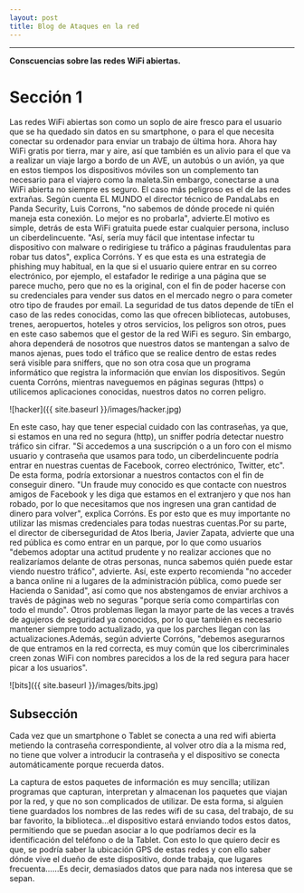 ```yaml
---
layout: post
title: Blog de Ataques en la red
---
```

---
**Conscuencias sobre las redes WiFi abiertas.**

# Sección 1
Las redes WiFi abiertas son como un soplo de aire fresco para el usuario que se ha quedado
sin datos en su smartphone, o para el que necesita conectar su ordenador para enviar un trabajo de última
hora. Ahora hay WiFi gratis por tierra, mar y aire, así que también es un alivio para el que va a realizar
un viaje largo a bordo de un AVE, un autobús o un avión, ya que en estos tiempos los dispositivos móviles son
un complemento tan necesario para el viajero como la maleta.Sin embargo, conectarse a una WiFi abierta no siempre
es seguro. El caso más peligroso es el de las redes extrañas. Según cuenta EL MUNDO el director técnico de
PandaLabs en Panda Security, Luis Corrons, "no sabemos de dónde procede ni quién maneja esta conexión.
Lo mejor es no probarla", advierte.El motivo es simple, detrás de esta WiFi gratuita puede estar cualquier persona,
incluso un ciberdelincuente. "Así, sería muy fácil que intentase infectar tu dispositivo con malware o redirigiese
tu tráfico a páginas fraudulentas para robar tus datos", explica Corróns. Y es que esta es una estrategia de phishing
muy habitual, en la que si el usuario quiere entrar en su correo electrónico, por ejemplo, el estafador le redirige
a una página que se parece mucho, pero que no es la original, con el fin de poder hacerse con su credenciales para
vender sus datos en el mercado negro o para cometer otro tipo de fraudes por email.
La seguridad de tus datos depende de tíEn el caso de las redes conocidas, como las que ofrecen bibliotecas,
autobuses, trenes, aeropuertos, hoteles y otros servicios, los peligros son otros, pues en este caso sabemos
que el gestor de la red WiFi es seguro. Sin embargo, ahora dependerá de nosotros que nuestros datos se mantengan
a salvo de manos ajenas, pues todo el tráfico que se realice dentro de estas redes será visible para sniffers,
que no son otra cosa que un programa informático que registra la información que envían los dispositivos.
Según cuenta Corróns, mientras naveguemos en páginas seguras (https) o utilicemos aplicaciones conocidas,
nuestros datos no corren peligro.



![hacker]({{ site.baseurl }}/images/hacker.jpg)



En este caso, hay que tener especial cuidado con las contraseñas, ya que,
si estamos en una red no segura (http), un sniffer podría detectar nuestro tráfico sin cifrar. "Si accedemos
a una suscripción o a un foro con el mismo usuario y contraseña que usamos para todo, un ciberdelincuente podría
entrar en nuestras cuentas de Facebook, correo electrónico, Twitter, etc". De esta forma, podría extorsionar
a nuestros contactos con el fin de conseguir dinero. "Un fraude muy conocido es que contacte con nuestros
amigos de Facebook y les diga que estamos en el extranjero y que nos han robado, por lo que necesitamos
que nos ingresen una gran cantidad de dinero para volver", explica Corróns. Es por esto que es muy importante
no utilizar las mismas credenciales para todas nuestras cuentas.Por su parte, el director de ciberseguridad
de Atos Iberia, Javier Zapata, advierte que una red pública es como entrar en un parque, por lo que como usuarios
"debemos adoptar una actitud prudente y no realizar acciones que no realizaríamos delante de otras personas,
nunca sabemos quién puede estar viendo nuestro tráfico", advierte. Así, este experto recomienda "no acceder a
banca online ni a lugares de la administración pública, como puede ser Hacienda o Sanidad", así como que nos
abstengamos de enviar archivos a través de páginas web no seguras "porque sería como compartirlas con todo el mundo".
Otros problemas llegan la mayor parte de las veces a través de agujeros de seguridad ya conocidos, por lo que también
es necesario mantener siempre todo actualizado, ya que los parches llegan con las actualizaciones.Además,
según advierte Corróns, "debemos asegurarnos de que entramos en la red correcta, es muy común que los cibercriminales
creen zonas WiFi con nombres parecidos a los de la red segura para hacer picar a los usuarios".


![bits]({{ site.baseurl }}/images/bits.jpg)



## Subsección
Cada vez que un smartphone o Tablet se conecta a una red wifi abierta metiendo la contraseña correspondiente, al volver otro día a la misma red, no tiene que volver a introducir la contraseña y el dispositivo se conecta automáticamente porque recuerda datos.

La captura de estos paquetes de información es muy sencilla; utilizan programas que capturan, interpretan y almacenan los paquetes que viajan por la red, y que no son complicados de utilizar. De esta forma, si alguien tiene guardados los nombres de las redes wifi de su casa, del trabajo, de su bar favorito, la biblioteca…el dispositivo estará enviando todos estos datos, permitiendo que se puedan asociar a lo que podríamos decir es la identificación del teléfono o de la Tablet. Con esto lo que quiero decir es que, se podría saber la ubicación GPS de estas redes y con ello saber dónde vive el dueño de este dispositivo, donde trabaja, que lugares frecuenta……Es decir, demasiados datos que para nada nos interesa que se sepan.
